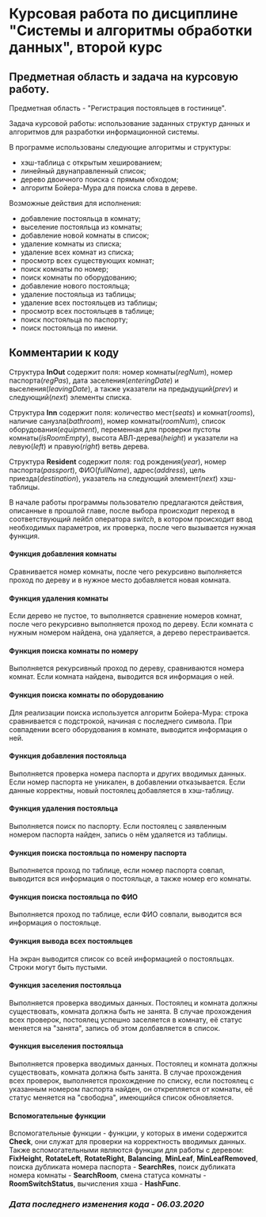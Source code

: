# Курсовая работа по дисциплине "Системы и алгоритмы обработки данных", второй курс

## Предметная область и задача на курсовую работу.
Предметная область - "Регистрация постояльцев в гостинице".

Задача курсовой работы: использование заданных структур данных и алгоритмов для разработки информационной системы.

В программе использованы следующие алгоритмы и структуры: 
- хэш-таблица с открытым хешированием;
- линейный двунаправленный список;
- дерево двоичного поиска с прямым обходом;
- алгоритм Бойера-Мура для поиска слова в дереве.

Возможные действия для исполнения:
- добавление постояльца в комнату;
- выселение постояльца из комнаты;
- добавление новой комнаты в список;
- удаление комнаты из списка;
- удаление всех комнат из списка;
- просмотр всех существующих комнат;
- поиск комнаты по номер;
- поиск комнаты по оборудованию;
- добавление нового постояльца;
- удаление постояльца из таблицы;
- удаление всех постояльцев из таблицы;
- просмотр всех постояльцев в таблице;
- поиск постояльца по паспорту;
- поиск постояльца по имени.

## Комментарии к коду
Структура **InOut** содержит поля: номер комнаты(*regNum*), номер паспорта(*regPas*), дата заселения(*enteringDate*) и выселения(*leavingDate*), а также указатели на предыдущий(*prev*) и следующий(*next*) элементы списка.

Структура **Inn** содержит поля: количество мест(*seats*) и комнат(*rooms*), наличие санузла(*bathroom*), номер комнаты(*roomNum*), список оборудования(*equipment*), переменная для проверки пустоты комнаты(*isRoomEmpty*), высота АВЛ-дерева(*height*) и указатели на левую(*left*) и правую(*right*) ветвь дерева.

Структура **Resident** содержит поля: год рождения(*year*), номер паспорта(*passport*), ФИО(*fullName*), адрес(*address*), цель приезда(*destination*), указатель на следующий элемент(*next*) хэш-таблицы.

В начале работы программы пользователю предлагаются действия, описанные в прошлой главе, после выбора происходит переход в соответствующий лейбл оператора *switch*, в котором происходит ввод необходимых параметров, их проверка, после чего вызывается нужная функция.

#### Функция добавления комнаты
Сравнивается номер комнаты, после чего рекурсивно выполняется проход по дереву и в нужное место добавляется новая комната.

#### Функция удаления комнаты
Если дерево не пустое, то выполняется сравнение номеров комнат, после чего рекурсивно выполняется проход по дереву. Если комната с нужным номером найдена, она удаляется, а дерево перестраивается.

#### Функция поиска комнаты по номеру
Выполняется рекурсивный проход по дереву, сравниваются номера комнат. Если комната найдена, выводится вся информация о ней.

#### Функция поиска комнаты по оборудованию
Для реализации поиска используется алгоритм Бойера-Мура: строка сравнивается с подстрокой, начиная с последнего символа. При совпадении всего оборудования в комнате, выводится информация о ней.

#### Функция добавления постояльца
Выполняется проверка номера паспорта и других вводимых данных. Если номер паспорта не уникален, в добавлении отказывается. Если данные корректны, новый постоялец добавляется в хэш-таблицу.

#### Функция удаления постояльца
Выполняется поиск по паспорту. Если постоялец с заявленным номером паспорта найден, запись о нём удаляется из таблицы.

#### Функция поиска постояльца по номенру паспорта
Выполняется проход по таблице, если номер паспорта совпал, выводится вся информация о постояльце, а также номер его комнаты.

#### Функция поиска постояльца по ФИО
Выполняется проход по таблице, если ФИО совпали, выводится вся информация о постояльце.

#### Функция вывода всех постояльцев
На экран выводится список со всей информацией о постояльцах. Строки могут быть пустыми.

#### Функция заселения постояльца
Выполняется проверка вводимых данных. Постоялец и комната должны существовать, комната должна быть не занята. В случае прохождения всех проверок, постоялец успешно заселяется в комнату, её статус меняется на "занята", запись об этом долбавляется в список.

#### Функция выселения постояльца
Выполняется проверка вводимых данных. Постоялец и комната должны существовать, комната должна быть занята. В случае прохождения всех проверок, выполняется прохождение по списку, если постоялец с указанным номером паспорта найден, он открепляется от комнаты, её статус меняется на "свободна", имеющийся список обновляется.

#### Вспомогательные функции
Вспомогательные функции - функции, у которых в имени содержится **Check**, они служат для проверки на корректность вводимых данных. Также вспомогательными являются функции для работы с деревом: **FixHeight**, **RotateLeft**, **RotateRight**, **Balancing**, **MinLeaf**, **MinLeafRemoved**, поиска дубликата номера паспорта - **SearchRes**, поиск дубликата номера комнаты - **SearchRoom**, смена статуса комнаты - **RoomSwitchStatus**, вычисления хэша - **HashFunc**.

### *Дата последнего изменения кода - 06.03.2020*
